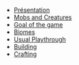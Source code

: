<ul>
    <li><a href="page1.md">Présentation</a></li>
    <li><a href="page2.md">Mobs and Creatures</a></li>
    <li><a href="page3.md">Goal of the game</a></li>
    <li><a href="page4.md">Biomes</a></li>
    <li><a href="page5.md">Usual Playthrough</a></li>
    <li><a href="page6.md">Building</a></li>
    <li><a href="page7.md">Crafting</a></li>
</ul>
